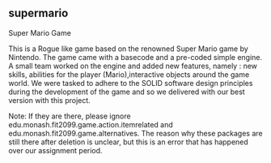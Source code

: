 ## supermario

Super Mario Game

This is a Rogue like game based on the renowned Super Mario game by Nintendo. The game 
came with a basecode and a pre-coded simple engine.
A small team worked on the engine and added new features, namely : new skills, abilities for the player (Mario),interactive objects around the game world.
We were tasked to adhere to the SOLID software design principles during the development of the game and so we delivered with our best version with this project.

Note: If they are there, please ignore edu.monash.fit2099.game.action.itemrelated and edu.monash.fit2099.game.alternatives. The reason why these packages
are still there after deletion is unclear, but this is an error that has happened over our assignment period.


